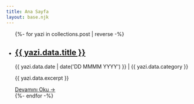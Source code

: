 ```yaml
---
title: Ana Sayfa
layout: base.njk
---
```


<ul class="post-list">
{%- for yazi in collections.post | reverse -%}
  <li class="post-card">
    <h2 class="post-card-title"><a href="{{ yazi.url }}">{{ yazi.data.title }}</a></h2>
    <p class="post-meta">{{ yazi.data.date | date('DD MMMM YYYY') }} | {{ yazi.data.category }}</p>
    <p class="post-excerpt">{{ yazi.data.excerpt }}</p>
    <a href="{{ yazi.url }}" class="read-more-link">Devamını Oku &rarr;</a>
  </li>
{%- endfor -%}
</ul>